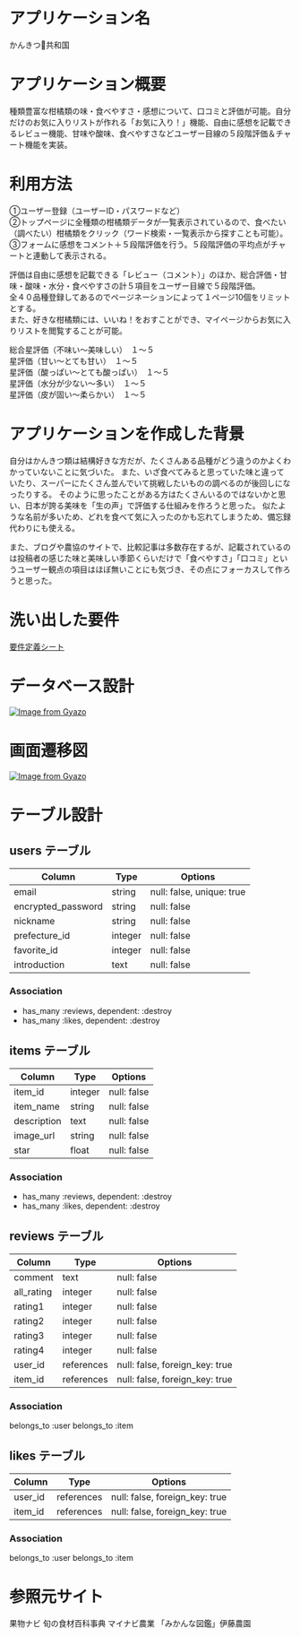 # アプリケーション名

かんきつ🍊共和国

# アプリケーション概要

種類豊富な柑橘類の味・食べやすさ・感想について、口コミと評価が可能。自分だけのお気に入りリストが作れる「お気に入り！」機能、自由に感想を記載できるレビュー機能、甘味や酸味、食べやすさなどユーザー目線の５段階評価＆チャート機能を実装。

# 利用方法

①ユーザー登録（ユーザーID・パスワードなど） <br>
②トップページに全種類の柑橘類データが一覧表示されているので、食べたい（調べたい）柑橘類をクリック（ワード検索・一覧表示から探すことも可能）。<br>
③フォームに感想をコメント＋５段階評価を行う。５段階評価の平均点がチャートと連動して表示される。<br>

評価は自由に感想を記載できる「レビュー（コメント）」のほか、総合評価・甘味・酸味・水分・食べやすさの計５項目をユーザー目線で５段階評価。 <br>
全４０品種登録してあるのでページネーションによって１ページ10個をリミットとする。 <br>
また、好きな柑橘類には、いいね！をおすことができ、マイページからお気に入りリストを閲覧することが可能。<br>

総合星評価（不味い〜美味しい）　１〜５<br>
星評価（甘い〜とても甘い）　１〜５<br>
星評価（酸っぱい〜とても酸っぱい）　１〜５<br>
星評価（水分が少ない〜多い）　１〜５<br>
星評価（皮が固い〜柔らかい）　１〜５<br>

# アプリケーションを作成した背景

自分はかんきつ類は結構好きな方だが、たくさんある品種がどう違うのかよくわかっていないことに気づいた。 また、いざ食べてみると思っていた味と違っていたり、スーパーにたくさん並んでいて挑戦したいものの調べるのが後回しになったりする。 そのように思ったことがある方はたくさんいるのではないかと思い、日本が誇る美味を「生の声」で評価する仕組みを作ろうと思った。 似たような名前が多いため、どれを食べて気に入ったのかも忘れてしまうため、備忘録代わりにも使える。<br>

また、ブログや農協のサイトで、比較記事は多数存在するが、記載されているのは投稿者の感じた味と美味しい季節くらいだけで「食べやすさ」「口コミ」というユーザー観点の項目はほぼ無いことにも気づき、その点にフォーカスして作ろうと思った。

# 洗い出した要件
[要件定義シート](https://docs.google.com/spreadsheets/d/1ZCJzbP8E-JMhBnML81W99TWb8m7_5vvOsB21fUtznfY/edit?usp=sharing)

# データベース設計

[![Image from Gyazo](https://i.gyazo.com/9808982ad5e5296655a1b627fe728eae.png)](https://gyazo.com/9808982ad5e5296655a1b627fe728eae)

# 画面遷移図

[![Image from Gyazo](https://i.gyazo.com/a289a803ae6245b5435eb1c06ed63d03.png)](https://gyazo.com/a289a803ae6245b5435eb1c06ed63d03)

# テーブル設計

## users テーブル

| Column             | Type    | Options                  |
| ------------------ | ------- | ------------------------ |
| email              | string  | null: false, unique: true|
| encrypted_password | string  | null: false              |
| nickname           | string  | null: false              |
| prefecture_id      | integer | null: false              |
| favorite_id        | integer | null: false              |
| introduction       | text    | null: false              |

### Association

- has_many :reviews, dependent: :destroy
- has_many :likes, dependent: :destroy


## items テーブル

| Column             | Type    | Options                  |
| ------------------ | ------- | ------------------------ |
| item_id            | integer | null: false              |
| item_name          | string  | null: false              |
| description        | text    | null: false              |
| image_url          | string  | null: false              |
| star               | float   | null: false              |

### Association

- has_many :reviews, dependent: :destroy
- has_many :likes, dependent: :destroy


## reviews テーブル

| Column             | Type       | Options                        |
| ------------------ | ---------  | ------------------------------ |
| comment            | text       | null: false                    |
| all_rating         | integer    | null: false                    |
| rating1            | integer    | null: false                    |
| rating2            | integer    | null: false                    |
| rating3            | integer    | null: false                    |
| rating4            | integer    | null: false                    |
| user_id            | references | null: false, foreign_key: true |
| item_id            | references | null: false, foreign_key: true |

### Association

belongs_to :user
belongs_to :item


## likes テーブル

| Column             | Type       | Options                        |
| ------------------ | ---------  | ------------------------------ |
| user_id            | references | null: false, foreign_key: true |  #integerに変更
| item_id            | references | null: false, foreign_key: true |  #integerに変更

### Association

belongs_to :user
belongs_to :item


# 参照元サイト
果物ナビ
旬の食材百科事典
マイナビ農業
「みかんな図鑑」伊藤農園
